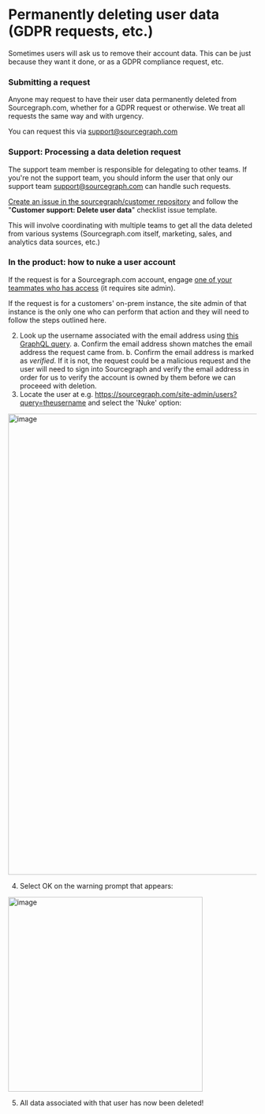 # Permanently deleting user data (GDPR requests, etc.)

Sometimes users will ask us to remove their account data. This can be just because they want it done, or as a GDPR compliance request, etc.

### Submitting a request

Anyone may request to have their user data permanently deleted from Sourcegraph.com, whether for a GDPR request or otherwise. We treat all requests the same way and with urgency.

You can request this via support@sourcegraph.com

### Support: Processing a data deletion request

The support team member is responsible for delegating to other teams. If you're not the support team, you should inform the user that only our support team support@sourcegraph.com can handle such requests.

[Create an issue in the sourcegraph/customer repository](https://github.com/sourcegraph/customer/issues/new/choose) and follow the "**Customer support: Delete user data**" checklist issue template.

This will involve coordinating with multiple teams to get all the data deleted from various systems (Sourcegraph.com itself, marketing, sales, and analytics data sources, etc.)

### In the product: how to nuke a user account

If the request is for a Sourcegraph.com account, engage [one of your teammates who has access](./support-tools.md#sourcegraphcom-admin-access) (it requires site admin).

If the request is for a customers' on-prem instance, the site admin of that instance is the only one who can perform that action and they will need to follow the steps outlined here.

2. Look up the username associated with the email address using [this GraphQL query](<https://sourcegraph.com/api/console#%7B%22query%22%3A%22%7B%5Cn%20%20user(email%3A%20%5C%22somebody%40somewhere.com%5C%22)%20%7B%5Cn%20%20%20%20username%5Cn%20%20%20%20emails%20%7B%5Cn%20%20%20%20%20%20email%5Cn%20%20%20%20%20%20verified%5Cn%20%20%20%20%7D%5Cn%20%20%7D%5Cn%7D%5Cn%22%7D>).
   a. Confirm the email address shown matches the email address the request came from.
   b. Confirm the email address is marked as _verified_. If it is not, the request could be a malicious request and the user will need to sign into Sourcegraph and verify the email address in order for us to verify the account is owned by them before we can proceeed with deletion.
3. Locate the user at e.g. https://sourcegraph.com/site-admin/users?query=theusername and select the 'Nuke' option:

<img width="933" alt="image" src="https://user-images.githubusercontent.com/3173176/136848800-f31e214a-0025-4e15-8be3-0b6caf9e3e92.png">

4. Select OK on the warning prompt that appears:

<img width="394" alt="image" src="https://user-images.githubusercontent.com/3173176/136848928-d474b16d-a80f-4bfe-be20-3e64c6d3a254.png">

5. All data associated with that user has now been deleted!

